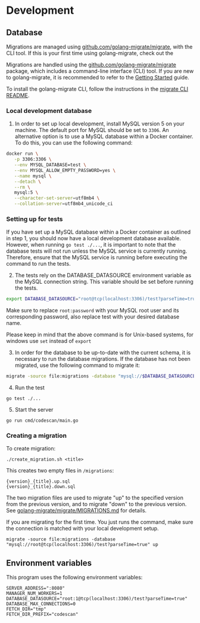 # Development

## Database

Migrations are managed using [github.com/golang-migrate/migrate](https://github.com/golang-migrate/migrate), with the CLI tool.
If this is your first time using golang-migrate, check out the

Migrations are handled using the [github.com/golang-migrate/migrate](https://github.com/golang-migrate/migrate) package, which includes a command-line interface (CLI) tool. If you are new to golang-migrate, it is recommended to refer to the [Getting Started](https://github.com/golang-migrate/migrate/blob/master/GETTING_STARTED.md) guide.

To install the golang-migrate CLI, follow the instructions in the [migrate CLI README](https://github.com/golang-migrate/migrate/blob/master/cmd/migrate/README.md).

### Local development database

1. In order to set up local development, install MySQL version 5 on your machine. The default port for MySQL should be set to `3306`. An alternative option is to use a MySQL database within a Docker container. To do this, you can use the following command:

```sh
docker run \
   -p 3306:3306 \
   --env MYSQL_DATABASE=test \
   --env MYSQL_ALLOW_EMPTY_PASSWORD=yes \
   --name mysql \
   --detach \
   --rm \
   mysql:5 \
   --character-set-server=utf8mb4 \
   --collation-server=utf8mb4_unicode_ci
```

### Setting up for tests

If you have set up a MySQL database within a Docker container as outlined in step 1, you should now have a local development database available. However, when running `go test ./...`, it is important to note that the database tests will not run unless the MySQL service is currently running. Therefore, ensure that the MySQL service is running before executing the command to run the tests.

2. The tests rely on the DATABASE_DATASOURCE environment variable as the MySQL connection string. This variable should be set before running the tests.

```sh
export DATABASE_DATASOURCE="root@tcp(localhost:3306)/test?parseTime=true"
```

Make sure to replace `root:password` with your MySQL root user and its corresponding password, also replace test with your desired database name.

Please keep in mind that the above command is for Unix-based systems, for windows use `set` instead of `export`

3. In order for the database to be up-to-date with the current schema, it is necessary to run the database migrations. If the database has not been migrated, use the following command to migrate it:

```sh
migrate -source file:migrations -database "mysql://$DATABASE_DATASOURCE" up
```

4. Run the test

```
go test ./...
```

5. Start the server

```
go run cmd/codescan/main.go
```

### Creating a migration

To create migration:

```
./create_migration.sh <title>
```

This creates two empty files in `/migrations`:

```
{version}_{title}.up.sql
{version}_{title}.down.sql
```

The two migration files are used to migrate "up" to the specified version from the previous version, and to migrate "down" to the previous version. See [golang-migrate/migrate/MIGRATIONS.md](https://github.com/golang-migrate/migrate/blob/master/MIGRATIONS.md) for details.

If you are migrating for the first time. You just runs the command, make sure the connection is matched with your local development setup.

```
migrate -source file:migrations -database "mysql://root@tcp(localhost:3306)/test?parseTime=true" up
```

## Environment variables

This program uses the following environment variables:

```
SERVER_ADDRESS=":8080"
MANAGER_NUM_WORKERS=1
DATABASE_DATASOURCE="root:1@tcp(localhost:3306)/test?parseTime=true"
DATABASE_MAX_CONNECTIONS=0
FETCH_DIR="tmp"
FETCH_DIR_PREFIX="codescan"
```
